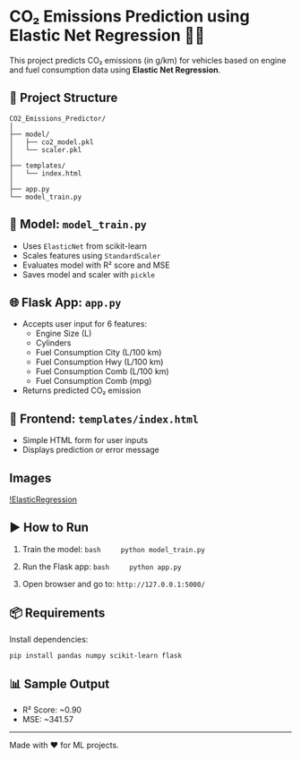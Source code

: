 # CO₂ Emissions Prediction using Elastic Net Regression 🚗💨

This project predicts CO₂ emissions (in g/km) for vehicles based on
engine and fuel consumption data using **Elastic Net Regression**.

## 📁 Project Structure

    CO2_Emissions_Predictor/
    │
    ├── model/
    │   ├── co2_model.pkl
    │   └── scaler.pkl
    │
    ├── templates/
    │   └── index.html
    │
    ├── app.py
    └── model_train.py

## 🧠 Model: `model_train.py`

-   Uses `ElasticNet` from scikit-learn
-   Scales features using `StandardScaler`
-   Evaluates model with R² score and MSE
-   Saves model and scaler with `pickle`

## 🌐 Flask App: `app.py`

-   Accepts user input for 6 features:
    -   Engine Size (L)
    -   Cylinders
    -   Fuel Consumption City (L/100 km)
    -   Fuel Consumption Hwy (L/100 km)
    -   Fuel Consumption Comb (L/100 km)
    -   Fuel Consumption Comb (mpg)
-   Returns predicted CO₂ emission

## 🎨 Frontend: `templates/index.html`

-   Simple HTML form for user inputs
-   Displays prediction or error message

## Images

[!ElasticRegression](Images\image.png)

## ▶️ How to Run

1.  Train the model: `bash     python model_train.py`

2.  Run the Flask app: `bash     python app.py`

3.  Open browser and go to: `http://127.0.0.1:5000/`

## 📦 Requirements

Install dependencies:

    pip install pandas numpy scikit-learn flask

## 📊 Sample Output

-   R² Score: \~0.90
-   MSE: \~341.57

------------------------------------------------------------------------

Made with ❤️ for ML projects.
